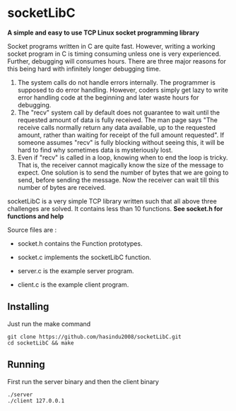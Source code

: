 # socketLibC

**A simple and easy to use TCP Linux socket programming library**

Socket programs written in C are quite fast. However, writing a working socket program in C is timing consuming unless one is very experienced. Further, debugging will consumes hours.
There are three major reasons for this being hard with infinitely longer debugging time.
1. The system calls do not handle errors internally. The programmer is supposed to do error handling. However, coders simply get lazy to write error handling code at the beginning and later waste hours for debugging.
2. The "recv" system call by default does not guarantee to wait until the requested amount of data is fully received. The man page says "The receive calls normally return any data available, up to the requested amount, rather than waiting for receipt of the full amount requested". If someone assumes "recv" is fully blocking without seeing this, it will be hard to find why sometimes data is mysteriously lost. 
3. Even if "recv" is called in a loop, knowing when to end the loop is tricky. That is, the receiver cannot magically know the size of the message to expect. One solution is to send the number of bytes that we are going to send, before sending the message. Now the receiver can wait till this number of bytes are received.

socketLibC is a very simple TCP library written such that all above three challenges are solved. It contains less than 10 functions. 
**See socket.h for functions and help**

Source files are : 

- socket.h contains the Function prototypes.
- socket.c implements the socketLibC function.

- server.c is the example server program.
- client.c is the example client program.



## Installing

Just run the make command

```
git clone https://github.com/hasindu2008/socketLibC.git
cd socketLibC && make
```


## Running

First run the server binary and then the client binary

```
./server
./client 127.0.0.1 
```

